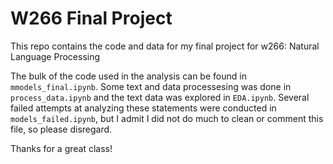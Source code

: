 # W266 Final Project

This repo contains the code and data for my final project for w266: Natural Language Processing

The bulk of the code used in the analysis can be found in `mmodels_final.ipynb`. Some text and data processesing was done in `process_data.ipynb` and the text data was explored in `EDA.ipynb`. Several failed attempts at analyzing these statements were conducted in `models_failed.ipynb`, but I admit I did not do much to clean or comment this file, so please disregard. 

Thanks for a great class!
